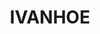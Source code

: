 ---
lastmod: '2025-04-06T06:05:20+00:00'
latitude: -32.823221
layout: suburb
longitude: 144.495401
postcode: '2878'
state: NSW
title: IVANHOE
url: /nsw/ivanhoe/
---